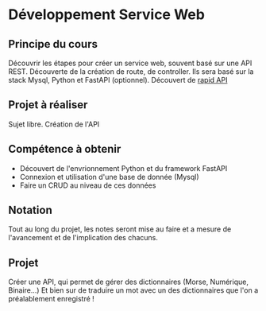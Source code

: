 # Développement Service Web

## Principe du cours

Découvrir les étapes pour créer un service web, souvent basé sur une API REST. Découverte de la création de route, de controller. Ils sera basé sur la stack Mysql, Python et FastAPI (optionnel).
Découvert de [rapid API](https://rapidapi.com/)

## Projet à réaliser

Sujet libre.
Création de l'API

## Compétence à obtenir

- Découvert de l'envrionnement Python et du framework FastAPI
- Connexion et utilisation d'une base de donnée (Mysql)
- Faire un CRUD au niveau de ces données

## Notation

Tout au long du projet, les notes seront mise au faire et a mesure de l'avancement et de l'implication des chacuns.

## Projet

Créer une API, qui permet de gérer des dictionnaires (Morse, Numérique, Binaire...) Et bien sur de traduire un mot avec un des dictionnaires que l'on a préalablement enregistré !
